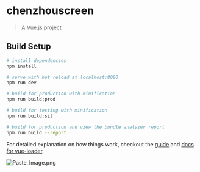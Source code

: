 # chenzhouscreen

> A Vue.js project

## Build Setup

``` bash
# install dependencies
npm install

# serve with hot reload at localhost:8080
npm run dev

# build for production with minification
npm run build:prod

# build for testing with minification
npm run build:sit

# build for production and view the bundle analyzer report
npm run build --report
```

For detailed explanation on how things work, checkout the [guide](http://vuejs-templates.github.io/webpack/) and [docs for vue-loader](http://vuejs.github.io/vue-loader).

![Paste_Image.png](http://upload-images.jianshu.io/upload_images/3871164-aea877e1fed12c5d.png?imageMogr2/auto-orient/strip%7CimageView2/2/w/1240)